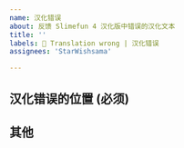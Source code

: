 ```yaml
---
name: 汉化错误
about: 反馈 Slimefun 4 汉化版中错误的汉化文本
title: ''
labels: 📜 Translation wrong | 汉化错误
assignees: 'StarWishsama'

---
```

## 汉化错误的位置 (必须)

## 其他